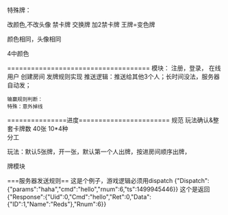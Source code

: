 特殊牌：

改颜色,不改头像
禁卡牌
交换牌
加2禁卡牌
王牌=变色牌

颜色相同，头像相同

4中颜色


====================================
模块：
	注册，登录，
	在线用户
	创建房间
	发牌规则实现
	推送逻辑：推送给其他3个人；长时间没法，服务器自动发；

	输赢规则判断：
	特殊：意外掉线


===============进度=======================
规范
玩法确认&整套卡牌数 40张 10*4种																																																	
分工



玩法：默认5张牌，开一张，默认第一个人出牌，按进房间顺序出牌，

牌模块

===服务器发送规则==
这是个例子，游戏逻辑必须用dispatch
{"Dispatch":{"params":"haha","cmd":"hello","rnum":6,"ts":1499945446}}
这个是返回
{"Response":{"Uid":0,"Cmd":"hello","Ret":0,"Data":{"ID":1,"Name":"Reds"},"Rnum":6}}



